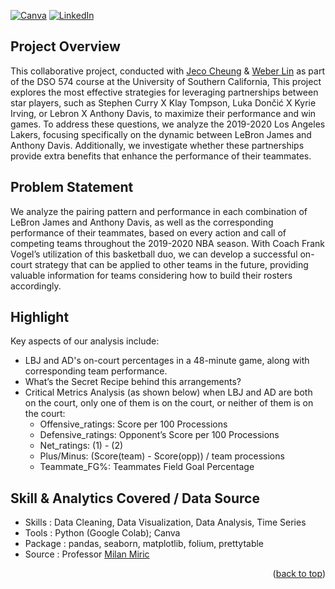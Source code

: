 <!-- Improved compatibility of back to top link: See: https://github.com/othneildrew/Best-README-Template/pull/73 -->
<a name="readme-top"></a>
<!--
*** Template source:
*** https://github.com/othneildrew/Best-README-Template/blob/master/README.md
*** Badge:
*** https://shields.io/badges
-->

<!-- PROJECT SHIELDS -->
<!--
ReadMe Source:
*** https://www.markdownguide.org/basic-syntax/#reference-style-links

-->
[![Canva][canva-shield]][canva-url]
[![LinkedIn][linkedin-shield]][linkedin-url]

<!-- ABOUT THE PROJECT -->
## Project Overview

This collaborative project, conducted with [Jeco Cheung](https://www.linkedin.com/in/jecocheung/) & [Weber Lin](https://www.linkedin.com/in/weber-tsungwei-lin/) as part of the DSO 574 course at the University of Southern California, This project explores the most effective strategies for leveraging partnerships between star players, such as Stephen Curry X Klay Tompson, Luka Dončić X Kyrie Irving, or Lebron X Anthony Davis, to maximize their performance and win games. To address these questions, we analyze the 2019-2020 Los Angeles Lakers, focusing specifically on the dynamic between LeBron James and Anthony Davis. Additionally, we investigate whether these partnerships provide extra benefits that enhance the performance of their teammates. 

## Problem Statement
We analyze the pairing pattern and performance in each combination of LeBron James and Anthony Davis, as well as the corresponding performance of their teammates, based on every action and call of competing teams throughout the 2019-2020 NBA season. With Coach Frank Vogel’s utilization of this basketball duo, we can develop a successful on-court strategy that can be applied to other teams in the future, providing valuable information for teams considering how to build their rosters accordingly.

## Highlight

Key aspects of our analysis include:

* LBJ and AD's on-court percentages in a 48-minute game, along with corresponding team performance.
* What’s the Secret Recipe behind this arrangements?
* Critical Metrics Analysis (as shown below) when LBJ and AD are both on the court, only one of them is on the court, or neither of them is on the court:
  * Offensive_ratings: Score per 100 Processions
  * Defensive_ratings: Opponent’s Score per 100 Processions
  * Net_ratings: (1) - (2)
  * Plus/Minus: (Score(team) - Score(opp)) / team processions
  * Teammate_FG%: Teammates Field Goal Percentage

## Skill & Analytics Covered / Data Source

* Skills  : Data Cleaning, Data Visualization, Data Analysis, Time Series
* Tools   : Python (Google Colab); Canva
* Package : pandas, seaborn, matplotlib, folium, prettytable
* Source  : Professor [Milan Miric](https://www.linkedin.com/in/milanmiric/)

<p align="right">(<a href="#readme-top">back to top</a>)</p>


<!-- MARKDOWN LINKS & IMAGES -->
<!-- https://www.markdownguide.org/basic-syntax/#reference-style-links -->
[canva-shield]: https://img.shields.io/badge/Canva-00C4CC?style=for-the-badge&logo=canva&logoColor=white
[canva-url]: https://www.canva.com/design/DAF-mS6yBkw/s3MPaTJDD45upGQeRESymw/edit?utm_content=DAF-mS6yBkw&utm_campaign=designshare&utm_medium=link2&utm_source=sharebutton
[linkedin-shield]: https://img.shields.io/badge/LinkedIn-0077B5?style=for-the-badge&logo=linkedin&logoColor=white
[linkedin-url]: https://www.linkedin.com/in/kuang-hsuan-lee/
